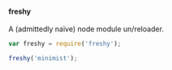 #### freshy

A (admittedly naïve) node module un/reloader.

```javascript
var freshy = require('freshy');

freshy('minimist');
```
